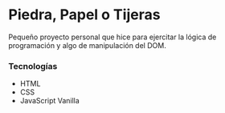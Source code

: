 # Piedra, Papel o Tijeras

Pequeño proyecto personal que hice para ejercitar la lógica de programación y algo de manipulación del DOM.

### Tecnologías

 * HTML
 * CSS
 * JavaScript Vanilla
